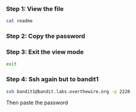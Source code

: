 ### Step 1: View the file

```bash
cat readme
```

### Step 2: Copy the password

### Step 3: Exit the view mode

```bash
exit
```

### Step 4: Ssh again but to bandit1

```bash
ssh bandit1@bandit.labs.overthewire.org -p 2220
```

Then paste the password
